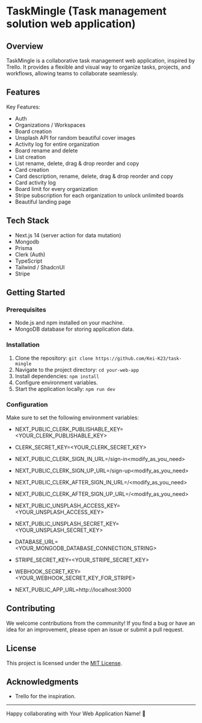 # TaskMingle (Task management solution web application)

## Overview

TaskMingle is a collaborative task management web application, inspired by Trello. It provides a flexible and visual way to organize tasks, projects, and workflows, allowing teams to collaborate seamlessly.

## Features

Key Features:

- Auth
- Organizations / Workspaces
- Board creation
- Unsplash API for random beautiful cover images
- Activity log for entire organization
- Board rename and delete
- List creation
- List rename, delete, drag & drop reorder and copy
- Card creation
- Card description, rename, delete, drag & drop reorder and copy
- Card activity log
- Board limit for every organization
- Stripe subscription for each organization to unlock unlimited boards
- Beautiful landing page

## Tech Stack

- Next.js 14 (server action for data mutation)
- Mongodb
- Prisma
- Clerk (Auth)
- TypeScript
- Tailwind / ShadcnUI
- Stripe

## Getting Started

### Prerequisites

- Node.js and npm installed on your machine.
- MongoDB database for storing application data.

### Installation

1. Clone the repository: `git clone https://github.com/Kei-K23/task-mingle`
2. Navigate to the project directory: `cd your-web-app`
3. Install dependencies: `npm install`
4. Configure environment variables.
5. Start the application locally: `npm run dev`

### Configuration

Make sure to set the following environment variables:

- NEXT_PUBLIC_CLERK_PUBLISHABLE_KEY=<YOUR_CLERK_PUBLISHABLE_KEY>
- CLERK_SECRET_KEY=<YOUR_CLERK_SECRET_KEY>

- NEXT_PUBLIC_CLERK_SIGN_IN_URL=/sign-in<modify_as_you_need>
- NEXT_PUBLIC_CLERK_SIGN_UP_URL=/sign-up<modify_as_you_need>
- NEXT_PUBLIC_CLERK_AFTER_SIGN_IN_URL=/<modify_as_you_need>
- NEXT_PUBLIC_CLERK_AFTER_SIGN_UP_URL=/<modify_as_you_need>

- NEXT_PUBLIC_UNSPLASH_ACCESS_KEY=<YOUR_UNSPLASH_ACCESS_KEY>
- NEXT_PUBLIC_UNSPLASH_SECRET_KEY=<YOUR_UNSPLASH_SECRET_KEY>

- DATABASE_URL=<YOUR_MONGODB_DATABASE_CONNECTION_STRING>

- STRIPE_SECRET_KEY=<YOUR_STRIPE_SECRET_KEY>

- WEBHOOK_SECRET_KEY=<YOUR_WEBHOOK_SECRET_KEY_FOR_STRIPE>

- NEXT_PUBLIC_APP_URL=http://localhost:3000

## Contributing

We welcome contributions from the community! If you find a bug or have an idea for an improvement, please open an issue or submit a pull request.

## License

This project is licensed under the [MIT License](LICENSE).

## Acknowledgments

- Trello for the inspiration.

---

Happy collaborating with Your Web Application Name! 🚀
